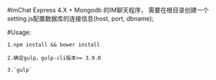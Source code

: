 #ImChat
Express 4.X + Mongodb 的IM聊天程序，
需要在根目录创建一个setting.js配置数据库的连接信息(host, port, dbname);

#Usage:



    1.npm install && bower install

    2.确定gulp，gulp-cli版本>= 3.9.0

    3.`gulp`

